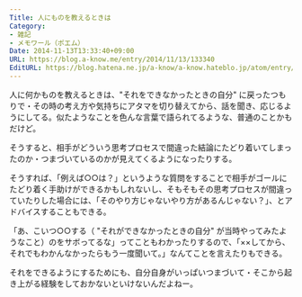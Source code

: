```yaml
---
Title: 人にものを教えるときは
Category:
- 雑記
- メモワール（ポエム）
Date: 2014-11-13T13:33:40+09:00
URL: https://blog.a-know.me/entry/2014/11/13/133340
EditURL: https://blog.hatena.ne.jp/a-know/a-know.hateblo.jp/atom/entry/8454420450073394420
---
```


人に何かものを教えるときは、"それをできなかったときの自分" に戻ったつもりで・その時の考え方や気持ちにアタマを切り替えてから、話を聞き、応じるようにしてる。似たようなことを色んな言葉で語られてるような、普通のことかもだけど。


そうすると、相手がどういう思考プロセスで間違った結論にたどり着いてしまったのか・つまづいているのかが見えてくるようになったりする。


そうすれば、「例えば○○は？」というような質問をすることで相手がゴールにたどり着く手助けができるかもしれないし、そもそもその思考プロセスが間違っていたりした場合には、「そのやり方じゃないやり方があるんじゃない？」、とアドバイスすることもできる。


「あ、こいつ○○する（ "それができなかったときの自分" が当時やってみたようなこと）のをサボってるな」ってこともわかったりするので、「××してから、それでもわかんなかったらもう一度聞いて。」なんてことを言えたりもできる。


それをできるようにするためにも、自分自身がいっぱいつまづいて・そこから起き上がる経験をしておかないといけないんだよねー。
